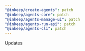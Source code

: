 ```yaml
---
"@inkeep/create-agents": patch
"@inkeep/agents-core": patch
"@inkeep/agents-manage-ui": patch
"@inkeep/agents-run-api": patch
"@inkeep/agents-cli": patch
---
```


Updates
